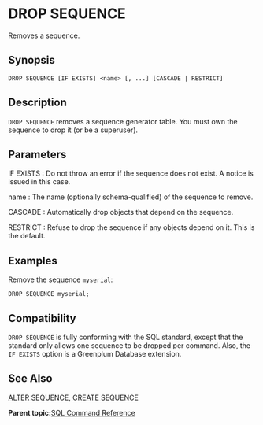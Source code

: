 # DROP SEQUENCE 

Removes a sequence.

## Synopsis 

``` {#sql_command_synopsis}
DROP SEQUENCE [IF EXISTS] <name> [, ...] [CASCADE | RESTRICT]
```

## Description 

`DROP SEQUENCE` removes a sequence generator table. You must own the sequence to drop it \(or be a superuser\).

## Parameters 

IF EXISTS
:   Do not throw an error if the sequence does not exist. A notice is issued in this case.

name
:   The name \(optionally schema-qualified\) of the sequence to remove.

CASCADE
:   Automatically drop objects that depend on the sequence.

RESTRICT
:   Refuse to drop the sequence if any objects depend on it. This is the default.

## Examples 

Remove the sequence `myserial`:

```
DROP SEQUENCE myserial;
```

## Compatibility 

`DROP SEQUENCE` is fully conforming with the SQL standard, except that the standard only allows one sequence to be dropped per command. Also, the `IF EXISTS` option is a Greenplum Database extension.

## See Also 

[ALTER SEQUENCE](ALTER_SEQUENCE.html), [CREATE SEQUENCE](CREATE_SEQUENCE.html)

**Parent topic:**[SQL Command Reference](../sql_commands/sql_ref.html)

